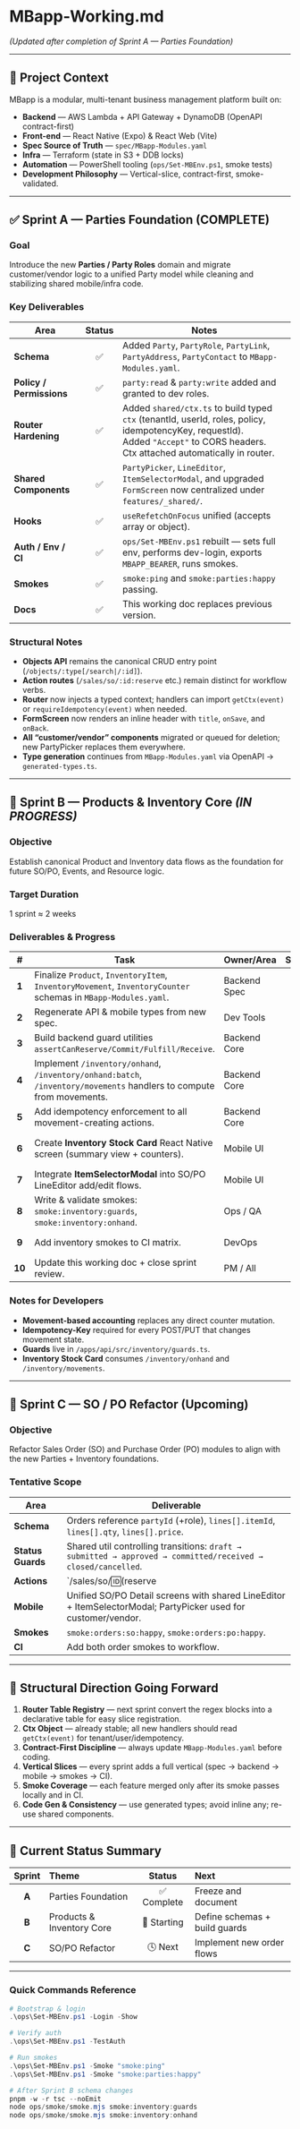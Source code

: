 # MBapp-Working.md
*(Updated after completion of Sprint A — Parties Foundation)*

---

## 🧭 Project Context

MBapp is a modular, multi-tenant business management platform built on:

- **Backend** — AWS Lambda + API Gateway + DynamoDB (OpenAPI contract-first)
- **Front-end** — React Native (Expo) & React Web (Vite)
- **Spec Source of Truth** — `spec/MBapp-Modules.yaml`
- **Infra** — Terraform (state in S3 + DDB locks)
- **Automation** — PowerShell tooling (`ops/Set-MBEnv.ps1`, smoke tests)
- **Development Philosophy** — Vertical-slice, contract-first, smoke-validated.

---

## ✅ Sprint A — Parties Foundation (COMPLETE)

### Goal
Introduce the new **Parties / Party Roles** domain and migrate customer/vendor logic to a unified Party model while cleaning and stabilizing shared mobile/infra code.

### Key Deliverables
| Area | Status | Notes |
|------|:------:|-------|
| **Schema** | ✅ | Added `Party`, `PartyRole`, `PartyLink`, `PartyAddress`, `PartyContact` to `MBapp-Modules.yaml`. |
| **Policy / Permissions** | ✅ | `party:read` & `party:write` added and granted to dev roles. |
| **Router Hardening** | ✅ | Added `shared/ctx.ts` to build typed `ctx` (tenantId, userId, roles, policy, idempotencyKey, requestId).<br> Added `"Accept"` to CORS headers.<br> Ctx attached automatically in router. |
| **Shared Components** | ✅ | `PartyPicker`, `LineEditor`, `ItemSelectorModal`, and upgraded `FormScreen` now centralized under `features/_shared/`. |
| **Hooks** | ✅ | `useRefetchOnFocus` unified (accepts array or object). |
| **Auth / Env / CI** | ✅ | `ops/Set-MBEnv.ps1` rebuilt — sets full env, performs dev-login, exports `MBAPP_BEARER`, runs smokes. |
| **Smokes** | ✅ | `smoke:ping` and `smoke:parties:happy` passing. |
| **Docs** | ✅ | This working doc replaces previous version. |

### Structural Notes
- **Objects API** remains the canonical CRUD entry point (`/objects/:type[/search|/:id]`).
- **Action routes** (`/sales/so/:id:reserve` etc.) remain distinct for workflow verbs.
- **Router** now injects a typed context; handlers can import `getCtx(event)` or `requireIdempotency(event)` when needed.
- **FormScreen** now renders an inline header with `title`, `onSave`, and `onBack`.
- **All “customer/vendor” components** migrated or queued for deletion; new PartyPicker replaces them everywhere.
- **Type generation** continues from `MBapp-Modules.yaml` via OpenAPI → `generated-types.ts`.

---

## 🚧 Sprint B — Products & Inventory Core  *(IN PROGRESS)*

### Objective
Establish canonical Product and Inventory data flows as the foundation for future SO/PO, Events, and Resource logic.

### Target Duration
1 sprint ≈ 2 weeks

### Deliverables & Progress
| # | Task | Owner/Area | Status | Notes |
|:-:|------|-------------|:------:|-------|
| **1** | Finalize `Product`, `InventoryItem`, `InventoryMovement`, `InventoryCounter` schemas in `MBapp-Modules.yaml`. | Backend Spec | ⬜ | Counters derive solely from movements (`onHand`, `reserved`, `available`). |
| **2** | Regenerate API & mobile types from new spec. | Dev Tools | ⬜ | via `openapi-typescript`. |
| **3** | Build backend guard utilities `assertCanReserve/Commit/Fulfill/Receive`. | Backend Core | ⬜ | Used by SO/PO actions in next sprint. |
| **4** | Implement `/inventory/onhand`, `/inventory/onhand:batch`, `/inventory/movements` handlers to compute from movements. | Backend Core | ⬜ | Replace any direct counter updates. |
| **5** | Add idempotency enforcement to all movement-creating actions. | Backend Core | ⬜ | Use `requireIdempotency(event)`. |
| **6** | Create **Inventory Stock Card** React Native screen (summary view + counters). | Mobile UI | ⬜ | Styled like SO/PO detail cards; uses hydration on focus. |
| **7** | Integrate **ItemSelectorModal** into SO/PO LineEditor add/edit flows. | Mobile UI | ⬜ | Leverages shared `searchObjects`. |
| **8** | Write & validate smokes: `smoke:inventory:guards`, `smoke:inventory:onhand`. | Ops / QA | ⬜ | Receive → reserve/commit → fulfill → assert counters. |
| **9** | Add inventory smokes to CI matrix. | DevOps | ⬜ | Continue using bearer from Set-MBEnv. |
| **10** | Update this working doc + close sprint review. | PM / All | ⬜ | Include screenshots + smoke logs. |

### Notes for Developers
- **Movement-based accounting** replaces any direct counter mutation.
- **Idempotency-Key** required for every POST/PUT that changes movement state.
- **Guards** live in `/apps/api/src/inventory/guards.ts`.
- **Inventory Stock Card** consumes `/inventory/onhand` and `/inventory/movements`.

---

## 🧩 Sprint C — SO / PO Refactor (Upcoming)

### Objective
Refactor Sales Order (SO) and Purchase Order (PO) modules to align with the new Parties + Inventory foundations.

### Tentative Scope
| Area | Deliverable |
|-------|--------------|
| **Schema** | Orders reference `partyId` (+role), `lines[].itemId`, `lines[].qty`, `lines[].price`. |
| **Status Guards** | Shared util controlling transitions: `draft → submitted → approved → committed/received → closed/cancelled`. |
| **Actions** | `/sales/so/:id:(reserve|commit|fulfill|cancel|close)` and `/purchasing/po/:id:(submit|approve|receive|cancel|close)` rebuilt with new guards + idempotency. |
| **Mobile** | Unified SO/PO Detail screens with shared LineEditor + ItemSelectorModal; PartyPicker used for customer/vendor. |
| **Smokes** | `smoke:orders:so:happy`, `smoke:orders:po:happy`. |
| **CI** | Add both order smokes to workflow. |

---

## 🧱 Structural Direction Going Forward

1. **Router Table Registry** — next sprint convert the regex blocks into a declarative table for easy slice registration.  
2. **Ctx Object** — already stable; all new handlers should read `getCtx(event)` for tenant/user/idempotency.  
3. **Contract-First Discipline** — always update `MBapp-Modules.yaml` before coding.  
4. **Vertical Slices** — every sprint adds a full vertical (spec → backend → mobile → smokes → CI).  
5. **Smoke Coverage** — each feature merged only after its smoke passes locally and in CI.  
6. **Code Gen & Consistency** — use generated types; avoid inline any; re-use shared components.  

---

## 📅 Current Status Summary
| Sprint | Theme | Status | Next |
|:------:|:------|:------:|:-----|
| **A** | Parties Foundation | ✅ Complete | Freeze and document |
| **B** | Products & Inventory Core | 🚧 Starting | Define schemas + build guards |
| **C** | SO/PO Refactor | 🕓 Next | Implement new order flows |

---

### Quick Commands Reference

```powershell
# Bootstrap & login
.\ops\Set-MBEnv.ps1 -Login -Show

# Verify auth
.\ops\Set-MBEnv.ps1 -TestAuth

# Run smokes
.\ops\Set-MBEnv.ps1 -Smoke "smoke:ping"
.\ops\Set-MBEnv.ps1 -Smoke "smoke:parties:happy"

# After Sprint B schema changes
pnpm -w -r tsc --noEmit
node ops/smoke/smoke.mjs smoke:inventory:guards
node ops/smoke/smoke.mjs smoke:inventory:onhand
